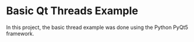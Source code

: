 # Basic Qt Threads Example
In this project, the basic thread example was done using the Python PyQt5 framework. 
